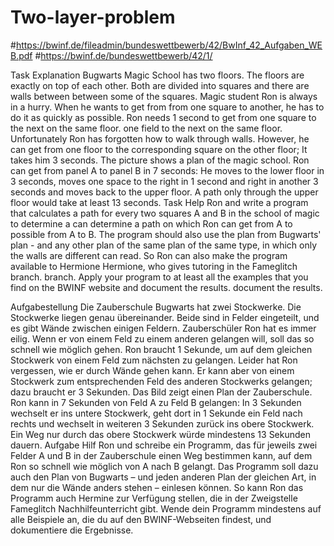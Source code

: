 # Two-layer-problem
#https://bwinf.de/fileadmin/bundeswettbewerb/42/BwInf_42_Aufgaben_WEB.pdf 
#https://bwinf.de/bundeswettbewerb/42/1/

Task Explanation
Bugwarts Magic School has two floors.
The floors are exactly on top of each other. Both
are divided into squares and there are walls between
between some of the squares.
Magic student Ron is always in a hurry. When he wants to get from
from one square to another,
he has to do it as quickly as possible. Ron needs
1 second to get from one square to the next on the same floor.
one field to the next on the same floor. Unfortunately
Ron has forgotten how to walk through walls.
However, he can get from one floor to the corresponding square on the other floor;
It takes him 3 seconds.
The picture shows a plan of the magic school. Ron
can get from panel A to panel B in 7 seconds:
He moves to the lower floor in 3 seconds,
moves one space to the right in 1 second and
right in another 3 seconds and moves back to the upper
floor. A path only through the upper floor
would take at least 13 seconds.
Task
Help Ron and write a program that calculates a path for every
two squares A and B in the school of magic to determine a
can determine a path on which Ron can get from A to
possible from A to B.
The program should also use the plan from
Bugwarts' plan - and any other plan of the same
plan of the same type, in which only the walls are different
can read. So Ron can also make the program available to Hermione
Hermione, who gives tutoring in the Fameglitch branch.
branch.
Apply your program to at least all the examples
that you find on the BWINF website and document the results.
document the results.

Aufgabestellung
Die Zauberschule Bugwarts hat zwei Stockwerke.
Die Stockwerke liegen genau übereinander. Beide
sind in Felder eingeteilt, und es gibt Wände zwischen
einigen Feldern.
Zauberschüler Ron hat es immer eilig. Wenn er von
einem Feld zu einem anderen gelangen will,
soll das so schnell wie möglich gehen. Ron braucht
1 Sekunde, um auf dem gleichen Stockwerk von
einem Feld zum nächsten zu gelangen. Leider hat
Ron vergessen, wie er durch Wände gehen kann.
Er kann aber von einem Stockwerk zum entsprechenden Feld des anderen Stockwerks gelangen;
dazu braucht er 3 Sekunden.
Das Bild zeigt einen Plan der Zauberschule. Ron
kann in 7 Sekunden von Feld A zu Feld B gelangen:
In 3 Sekunden wechselt er ins untere Stockwerk,
geht dort in 1 Sekunde ein Feld nach rechts und
wechselt in weiteren 3 Sekunden zurück ins obere
Stockwerk. Ein Weg nur durch das obere Stockwerk
würde mindestens 13 Sekunden dauern.
Aufgabe
Hilf Ron und schreibe ein Programm, das für jeweils
zwei Felder A und B in der Zauberschule einen
Weg bestimmen kann, auf dem Ron so schnell wie
möglich von A nach B gelangt.
Das Programm soll dazu auch den Plan von
Bugwarts – und jeden anderen Plan der gleichen
Art, in dem nur die Wände anders stehen – einlesen
können. So kann Ron das Programm auch Hermine
zur Verfügung stellen, die in der Zweigstelle Fameglitch
Nachhilfeunterricht gibt.
Wende dein Programm mindestens auf alle Beispiele
an, die du auf den BWINF-Webseiten findest, und
dokumentiere die Ergebnisse.
